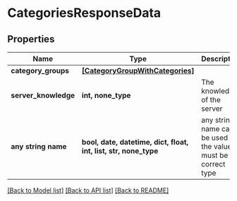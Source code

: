# CategoriesResponseData


## Properties
Name | Type | Description | Notes
------------ | ------------- | ------------- | -------------
**category_groups** | [**[CategoryGroupWithCategories]**](CategoryGroupWithCategories.md) |  | 
**server_knowledge** | **int, none_type** | The knowledge of the server | 
**any string name** | **bool, date, datetime, dict, float, int, list, str, none_type** | any string name can be used but the value must be the correct type | [optional]

[[Back to Model list]](../README.md#documentation-for-models) [[Back to API list]](../README.md#documentation-for-api-endpoints) [[Back to README]](../README.md)


